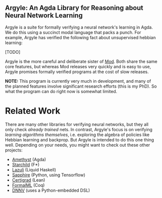 ## Argyle: An Agda Library for Reasoning about Neural Network Learning
Argyle is a suite for formally verifying a neural network's learning in Agda.  We do this using a succinct modal language that packs a punch.  For example, Argyle has verified the following fact about unsupervised hebbian learning:

[TODO]

Argyle is the more careful and deliberate sister of [Mod](https://github.com/ais-climber/mod).  Both share the same core features, but whereas Mod releases very quickly and is easy to use, Argyle promises formally verified programs at the cost of slow releases.

**NOTE:** This program is currently very much in development, and many of the planned features involve significant research efforts (this is my PhD). So what the program can do right now is somewhat limited.

# Related Work
There are many other libraries for verifying neural networks, but they all only check _already trained_ nets.  In contrast, Argyle's focus is on verifying _learning algorithms themselves_, i.e. exploring the algebra of policies like Hebbian learning and backprop.  But Argyle is intended to do this one thing well. Depending on your needs, you might want to check out these other projects:
- [Amethyst](https://github.com/wenkokke/amethyst) (Agda)
- [Starchild](https://github.com/wenkokke/starchild) (F*)
- [Lazuli](https://github.com/wenkokke/lazuli) (Liquid Haskell)
- [Sapphire](https://github.com/wenkokke/sapphire) (Python, using Tensorflow)
- [Certigrad](https://github.com/dselsam/certigrad) (Lean)
- [FormalML](https://github.com/IBM/FormalML) (Coq)
- [DNNV](https://github.com/dlshriver/dnnv) (uses a Python-embedded DSL)

